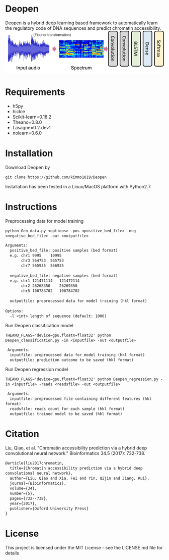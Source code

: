 # Deopen
Deopen is a hybrid deep learning based framework to automatically learn the regulatory code of DNA sequences and predict chromatin accessibility.
![](https://github.com/kimmo1019/audioNet/blob/master/audioNet.png)

# Requirements
- h5py
- hickle
- Scikit-learn=0.18.2
- Theano=0.8.0
- Lasagne=0.2.dev1
- nolearn=0.6.0

# Installation
Download Deopen by
```shell
git clone https://github.com/kimmo1019/Deopen
```
Installation has been tested in a Linux/MacOS platform with Python2.7.

# Instructions

 

Preprocessing data for model training
```shell
python Gen_data.py <options> -pos <positive_bed_file> -neg <negative_bed_file> -out <outputfile>
```
```
Arguments:
  positive_bed_file: positive samples (bed format)
  e.g. chr1	9995	10995	
       chr3	564753	565753
       chr7	565935	566935
       
  negative_bed_file: negative samples (bed format)
  e.g. chr1	121471114	121472114	
       chr2	26268350	26269350
       chr5	100783702	100784702
  
  outputfile: preprocessed data for model training (hkl format)
 
Options:
  -l <int> length of sequence (default: 1000)
```
Run Deopen classification model
```shell
THEANO_FLAGS='device=gpu,floatX=float32' python Deopen_classification.py -in <inputfile> -out <outputfile>
```
```
 Arguments:  
  inputfile: preprocessed data for model training (hkl format)  
  outputfile: prediction outcome to be saved (hkl format)
```
 Run Deopen regression model
```shell
THEANO_FLAGS='device=gpu,floatX=float32' python Deopen_regression.py -in <inputfile> -reads <readsfile> -out <outputfile>
```
```
 Arguments:  
  inputfile: preprocessed file containing different features (hkl format)  
  readsfile: reads count for each sample (hkl format)  
  outputfile: trained model to be saved (hkl format)
```
# Citation
Liu, Qiao, et al. "Chromatin accessibility prediction via a hybrid deep convolutional neural network." Bioinformatics 34.5 (2017): 732-738.

```
@article{liu2017chromatin,
  title={Chromatin accessibility prediction via a hybrid deep convolutional neural network},
  author={Liu, Qiao and Xia, Fei and Yin, Qijin and Jiang, Rui},
  journal={Bioinformatics},
  volume={34},
  number={5},
  pages={732--738},
  year={2017},
  publisher={Oxford University Press}
}
```

# License
This project is licensed under the MIT License - see the LICENSE.md file for details
